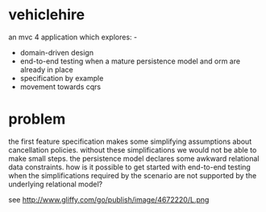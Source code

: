 vehiclehire
===========
an mvc 4 application which explores: -
 * domain-driven design
 * end-to-end testing when a mature persistence model and orm are already in place
 * specification by example
 * movement towards cqrs

problem
=======
the first feature specification makes some simplifying assumptions about cancellation policies. without these simplifications we would not be able to make small steps. the persistence model declares some awkward relational data constraints. how is it possible to get started with end-to-end testing when the simplifications required by the scenario are not supported by the underlying relational model?

see http://www.gliffy.com/go/publish/image/4672220/L.png

